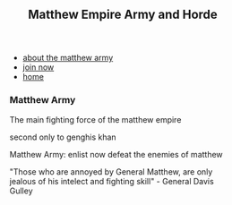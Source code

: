 <html lang="en">
<head>
<title>CSS Template</title>
<meta charset="utf-8">
<meta name="viewport" content="width=device-width, initial-scale=1">
<style>
* {
  box-sizing: border-box;
}

body {
  font-family: Arial, Helvetica, sans-serif;
}

/* Style the header */
header {
  background-color: green;
  padding: 30px;
  text-align: center;
  font-size: 35px;
  color: white;
}

/* Create two columns/boxes that floats next to each other */
nav {
  float: left;
  width: 30%;
  height: 300px; /* only for demonstration, should be removed */
  background: tan;
  padding: 20px;
}

/* Style the list inside the menu */
nav ul {
  list-style-type: none;
  padding: 0;
}

article {
  float: left;
  padding: 20px;
  width: 70%;
  background-color: #f1f1f1;
  height: 300px; /* only for demonstration, should be removed */
}

/* Clear floats after the columns */
section:after {
  content: "";
  display: table;
  clear: both;
}

/* Style the footer */
footer {
  background-color: black;
  padding: 10px;
  text-align: center;
  color: white;
}

/* Responsive layout - makes the two columns/boxes stack on top of each other instead of next to each other, on small screens */
@media (max-width: 600px) {
  nav, article {
    width: 100%;
    height: auto;
  }
}
</style>
</head>
<body>
<header>
  <h2>Matthew Empire Army and Horde</h2>
</header>

<section>
  <nav>
    <ul>
      <li><a href="#">about the matthew army</a></li>
      <li><a href="https://matthewcordero6666.github.io/MatthewArmy.com/join_now">join now</a></li>
      <li><a href="https://matthewcordero6666.github.io/MatthewArmy.com/">home</a></li>
    </ul>
  </nav>
  
  <article>
    <h1>Matthew Army</h1>
    <p>The main fighting force of the matthew empire</p>
  <p>second only to genghis khan</p>
  </article>
</section>

<footer>
  <p>Matthew Army: enlist now defeat the enemies of matthew</p>
  <p>"Those who are annoyed by General Matthew, are only jealous of his intelect and fighting skill" - General Davis Gulley</p>
</footer>

</body>
</html>
